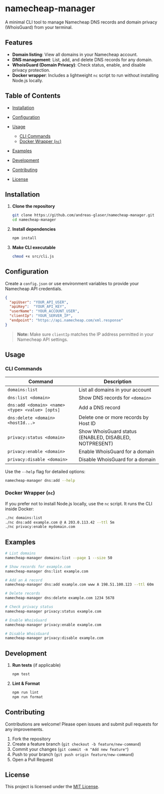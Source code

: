 <!-- path: README.md -->

# namecheap-manager

A minimal CLI tool to manage Namecheap DNS records and domain privacy (WhoisGuard) from your terminal.

## Features

* **Domain listing**: View all domains in your Namecheap account.
* **DNS management**: List, add, and delete DNS records for any domain.
* **WhoisGuard (Domain Privacy)**: Check status, enable, and disable privacy protection.
* **Docker wrapper**: Includes a lightweight `nc` script to run without installing Node.js locally.

## Table of Contents

* [Installation](#installation)
* [Configuration](#configuration)
* [Usage](#usage)

    * [CLI Commands](#cli-commands)
    * [Docker Wrapper (`nc`)](#docker-wrapper-nc)
* [Examples](#examples)
* [Development](#development)
* [Contributing](#contributing)
* [License](#license)

## Installation

1. **Clone the repository**

   ```bash
   git clone https://github.com/andreas-glaser/namecheap-manager.git
   cd namecheap-manager
   ```

2. **Install dependencies**

   ```bash
   npm install
   ```

3. **Make CLI executable**

   ```bash
   chmod +x src/cli.js
   ```

## Configuration

Create a `config.json` or use environment variables to provide your Namecheap API credentials.

```json
{
  "apiUser": "YOUR_API_USER",
  "apiKey":  "YOUR_API_KEY",
  "userName": "YOUR_ACCOUNT_USER",
  "clientIp": "YOUR_SERVER_IP",
  "endpoint": "https://api.namecheap.com/xml.response"
}
```

> **Note:** Make sure `clientIp` matches the IP address permitted in your Namecheap API settings.

## Usage

### CLI Commands

| Command                                         | Description                                            |
| ----------------------------------------------- | ------------------------------------------------------ |
| `domains:list`                                  | List all domains in your account                       |
| `dns:list <domain>`                             | Show DNS records for `<domain>`                        |
| `dns:add <domain> <name> <type> <value> [opts]` | Add a DNS record                                       |
| `dns:delete <domain> <hostId...>`               | Delete one or more records by Host ID                  |
| `privacy:status <domain>`                       | Show WhoisGuard status (ENABLED, DISABLED, NOTPRESENT) |
| `privacy:enable <domain>`                       | Enable WhoisGuard for a domain                         |
| `privacy:disable <domain>`                      | Disable WhoisGuard for a domain                        |

Use the `--help` flag for detailed options:

```bash
namecheap-manager dns:add --help
```

### Docker Wrapper (`nc`)

If you prefer not to install Node.js locally, use the `nc` script. It runs the CLI inside Docker:

```bash
./nc domains:list
./nc dns:add example.com @ A 203.0.113.42 --ttl 5m
./nc privacy:enable mydomain.com
```

## Examples

```bash
# List domains
namecheap-manager domains:list --page 1 --size 50

# Show records for example.com
namecheap-manager dns:list example.com

# Add an A record
namecheap-manager dns:add example.com www A 198.51.100.123 --ttl 60m

# Delete records
namecheap-manager dns:delete example.com 1234 5678

# Check privacy status
namecheap-manager privacy:status example.com

# Enable WhoisGuard
namecheap-manager privacy:enable example.com

# Disable WhoisGuard
namecheap-manager privacy:disable example.com
```

## Development

1. **Run tests** (if applicable)

   ```bash
   npm test
   ```
2. **Lint & Format**

   ```bash
   npm run lint
   npm run format
   ```

## Contributing

Contributions are welcome! Please open issues and submit pull requests for any improvements.

1. Fork the repository
2. Create a feature branch (`git checkout -b feature/new-command`)
3. Commit your changes (`git commit -m "Add new feature"`)
4. Push to your branch (`git push origin feature/new-command`)
5. Open a Pull Request

## License

This project is licensed under the [MIT License](LICENSE).
